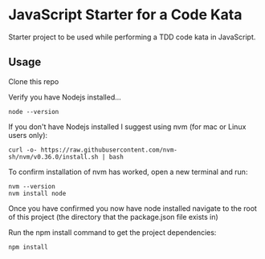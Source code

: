 # JavaScript Starter for a Code Kata 

Starter project to be used while performing a TDD code kata in JavaScript.  


## Usage

Clone this repo

Verify you have Nodejs installed...
```
node --version
```

If you don't have Nodejs installed I suggest using nvm (for mac or Linux users only):
```
curl -o- https://raw.githubusercontent.com/nvm-sh/nvm/v0.36.0/install.sh | bash
```

To confirm installation of nvm has worked, open a new terminal and run:
```
nvm --version
nvm install node
```

Once you have confirmed you now have node installed navigate to the root of this project (the directory that the package.json file exists in)

Run the npm install command to get the project dependencies:
```
npm install
```
